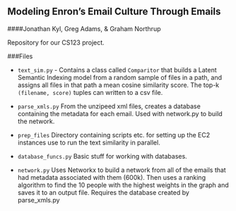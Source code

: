 Modeling Enron’s Email Culture Through Emails
--------------------------
####Jonathan Kyl, Greg Adams, & Graham Northrup

Repository for our CS123 project.

###Files
 * `text_sim.py` - Contains a class called ```Comparitor``` that builds a Latent Semantic Indexing model from a random sample of files in a path, and assigns all files in that path a mean cosine similarity score. The top-k ```(filename, score)``` tuples can written to a csv file.

 * `parse_xmls.py` From the unzipeed xml files, creates a database containing the metadata for each email. Used with network.py to build the network.

 * `prep_files` Directory containing scripts etc. for setting up the EC2 instances use to run the text similarity in parallel.

 * `database_funcs.py` Basic stuff for working with databases.

 * `network.py` Uses Networkx to build a network from all of the emails that had metadata associated with them (600k). Then uses a ranking algorithm to find the 10 people with the highest weights in the graph and saves it to an output file. Requires the database created by parse_xmls.py